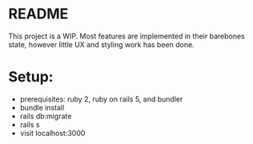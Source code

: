 # README

This project is a WIP. Most features are implemented in their barebones state, however little UX and styling work has been done.

# Setup:

* prerequisites: ruby 2, ruby on rails 5, and bundler
* bundle install
* rails db:migrate
* rails s
* visit localhost:3000
